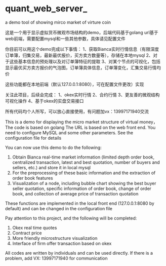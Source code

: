 # quant_web_server_
a demo tool of showing mirco market of virture coin

这是一个用于显示虚拟货币微观市场结构的demo，后端代码基于golang
url基于web前端，需要配置mysql和一些其他参数，具体请见配置文件

你目前可以用这个demo完成以下事情：
  1、获取Bianca实时行情信息（有限深度订单簿，归集交易，最新最优报价，买方卖方数量等），存储在本地mysql
  2、对于这些基本信息的预处理以及对订单簿特征的提取
  3、对某个节点的可视化，包括显示最优买方卖方报价的气泡图，订单簿具体信息，订单簿变化，汇集交易行情均价
 
这些功能都在本地前端（默认127.0.0.1:8080），可在配置文件更改）实现
 
关注此项目，后续会完成：
  1、okex实时行情
  2、合约行情
  3、更友善的微观结构可视化操作
  4、基于okex的实盘交易接口

所有代码均个人所写，可以放心直接使用，有问题加vx：13997171940交流

This is a demo for displaying the micro market structure of virtual money，The code is based on golang
The URL is based on the web front end. You need to configure MySQL and some other parameters. See the configuration file for details

You can now use this demo to do the following:
1. Obtain Bianca real-time market information (limited depth order book, centralized transaction, latest and best quotation, number of buyers and sellers, etc.) and store it in local mysql
2. For the preprocessing of these basic information and the extraction of order book features
3. Visualization of a node, including bubble chart showing the best buyer seller quotation, specific information of order book, change of order book, and collection of average price of transaction quotation

These functions are implemented in the local front end (127.0.0.1:8080 by default) and can be changed in the configuration file

Pay attention to this project, and the following will be completed:
1. Okex real time quotes
2. Contract price
3. More friendly microstructure visualization
4. Interface of firm offer transaction based on okex

All codes are written by individuals and can be used directly. If there is a problem, add VX: 13997171940 for communication
